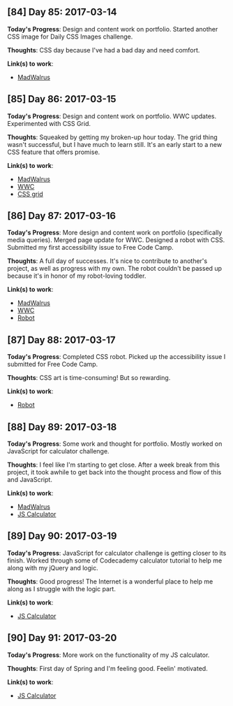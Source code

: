 ## [84] Day 85: 2017-03-14

**Today's Progress**: Design and content work on portfolio. Started another CSS image for Daily CSS Images challenge.

**Thoughts**: CSS day because I've had a bad day and need comfort.

**Link(s) to work**:
- [MadWalrus](http://madwalrus.com)

## [85] Day 86: 2017-03-15

**Today's Progress**: Design and content work on portfolio. WWC updates. Experimented with CSS Grid.

**Thoughts**: Squeaked by getting my broken-up hour today. The grid thing wasn't successful, but I have much to learn still. It's an early start to a new CSS feature that offers promise.

**Link(s) to work**:
- [MadWalrus](http://madwalrus.com)
- [WWC](http://womenwhocode.com)
- [CSS grid](http://codepen.io/digilou/pen/JWrBbj)

## [86] Day 87: 2017-03-16

**Today's Progress**: More design and content work on portfolio (specifically media queries). Merged page update for WWC. Designed a robot with CSS. Submitted my first accessibility issue to Free Code Camp.

**Thoughts**: A full day of successes. It's nice to contribute to another's project, as well as progress with my own. The robot couldn't be passed up because it's in honor of my robot-loving toddler.

**Link(s) to work**:
- [MadWalrus](http://madwalrus.com)
- [WWC](http://womenwhocode.com)
- [Robot](http://codepen.io/digilou/pen/XMzKNO?editors=1000)

## [87] Day 88: 2017-03-17

**Today's Progress**: Completed CSS robot. Picked up the accessibility issue I submitted for Free Code Camp.

**Thoughts**: CSS art is time-consuming! But so rewarding.

**Link(s) to work**:
- [Robot](http://codepen.io/digilou/full/XMzKNO/)

## [88] Day 89: 2017-03-18

**Today's Progress**: Some work and thought for portfolio. Mostly worked on JavaScript for calculator challenge.

**Thoughts**: I feel like I'm starting to get close. After a week break from this project, it took awhile to get back into the thought process and flow of this and JavaScript.

**Link(s) to work**:
- [MadWalrus](http://madwalrus.com)
- [JS Calculator](http://codepen.io/digilou/pen/RpNEea)

## [89] Day 90: 2017-03-19

**Today's Progress**: JavaScript for calculator challenge is getting closer to its finish. Worked through some of Codecademy calculator tutorial to help me along with my jQuery and logic.

**Thoughts**: Good progress! The Internet is a wonderful place to help me along as I struggle with the logic part.

**Link(s) to work**:
- [JS Calculator](http://codepen.io/digilou/pen/RpNEea)

## [90] Day 91: 2017-03-20

**Today's Progress**: More work on the functionality of my JS calculator.

**Thoughts**: First day of Spring and I'm feeling good. Feelin' motivated.

**Link(s) to work**:
- [JS Calculator](http://codepen.io/digilou/pen/RpNEea)
